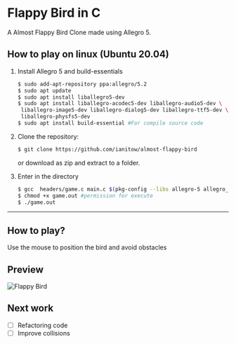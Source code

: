 # Flappy Bird in C

A Almost Flappy Bird Clone made using Allegro 5.

## How to play on linux (Ubuntu 20.04)

1. Install Allegro 5 and build-essentials

   ```bash
   $ sudo add-apt-repository ppa:allegro/5.2
   $ sudo apt update
   $ sudo apt install liballegro5-dev
   $ sudo apt install liballegro-acodec5-dev liballegro-audio5-dev \
    liballegro-image5-dev liballegro-dialog5-dev liballegro-ttf5-dev \
    liballegro-physfs5-dev
   $ sudo apt install build-essential #For compile source code
   ```

1. Clone the repository:

   ```bash
   $ git clone https://github.com/ianitow/almost-flappy-bird
   ```

   or download as zip and extract to a folder.

1. Enter in the directory

   ```bash
   $ gcc  headers/game.c main.c $(pkg-config --libs allegro-5 allegro_font-5 allegro_image-5 allegro_ttf-5 allegro_audio-5 allegro_acodec-5 allegro_primitives-5) -o game.out
   $ chmod +x game.out #permission for execute
   $ ./game.out
   ```

---

## How to play?

Use the mouse to position the bird and avoid obstacles

## Preview

![Flappy Bird](images/preview.gif)

## Next work

- [ ] Refactoring code
- [ ] Improve collisions
